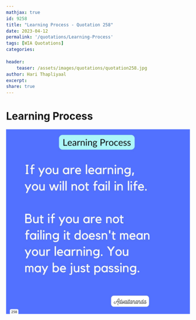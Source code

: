 ```yaml
---
mathjax: true
id: 9258
title: "Learning Process - Quotation 258"
date: 2023-04-12
permalink: '/quotations/Learning-Process'
tags: [WIA Quotations] 
categories: 

header:
    teaser: /assets/images/quotations/quotation258.jpg
author: Hari Thapliyaal 
excerpt:
share: true 
---
```


# Learning Process

![Learning Process](/assets/images/quotations/quotation258.jpg)
